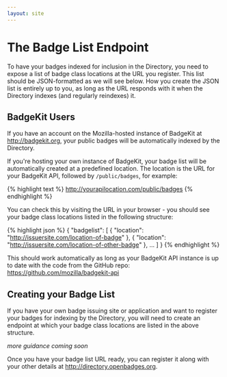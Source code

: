 ```yaml
---
layout: site
---
```


# The Badge List Endpoint

To have your badges indexed for inclusion in the Directory, you need to expose a list of badge class locations at the URL you register. This list should be JSON-formatted as we will see below. How you create the JSON list is entirely up to you, as long as the URL responds with it when the Directory indexes (and regularly reindexes) it.

## BadgeKit Users

If you have an account on the Mozilla-hosted instance of BadgeKit at http://badgekit.org, your public badges will be automatically indexed by the Directory.

If you're hosting your own instance of BadgeKit, your badge list will be automatically created at a predefined location. The location is the URL for your BadgeKit API, followed by `/public/badges`, for example:

{% highlight text %}
http://yourapilocation.com/public/badges
{% endhighlight %}

You can check this by visiting the URL in your browser - you should see your badge class locations listed in the following structure:

{% highlight json %}
{
    "badgelist": [
    {
        "location": "http://issuersite.com/location-of-badge"
    }, {
        "location": "http://issuersite.com/location-of-other-badge"
    },
    ...
    ]
}
{% endhighlight %}

This should work automatically as long as your BadgeKit API instance is up to date with the code from the GitHub repo: https://github.com/mozilla/badgekit-api

## Creating your Badge List

If you have your own badge issuing site or application and want to register your badges for indexing by the Directory, you will need to create an endpoint at which your badge class locations are listed in the above structure.

_more guidance coming soon_

Once you have your badge list URL ready, you can register it along with your other details at http://directory.openbadges.org.
